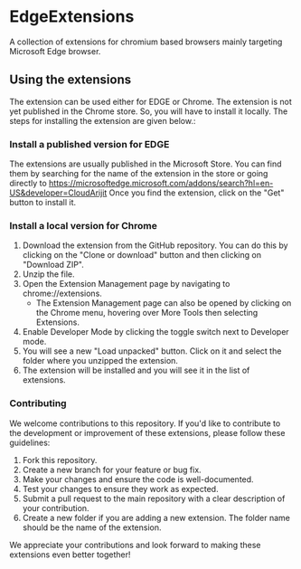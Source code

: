 # EdgeExtensions

A collection of extensions for chromium based browsers mainly targeting  Microsoft Edge browser.

## Using the extensions

The extension can be used either for EDGE or Chrome. The extension is not yet published in the Chrome store. So, you will have to install it locally. The steps for installing the extension are given below.:

### Install a published version for EDGE

The extensions are usually published in the Microsoft Store. You can find them by searching for the name of the extension in the store or going directly to <https://microsoftedge.microsoft.com/addons/search?hl=en-US&developer=CloudArijit>
Once you find the extension, click on the "Get" button to install it.

### Install a local version for Chrome

1. Download the extension from the GitHub repository. You can do this by clicking on the "Clone or download" button and then clicking on "Download ZIP".
2. Unzip the file.
3. Open the Extension Management page by navigating to chrome://extensions.
    - The Extension Management page can also be opened by clicking on the Chrome menu, hovering over More Tools then selecting Extensions.
4. Enable Developer Mode by clicking the toggle switch next to Developer mode.
5. You will see a new "Load unpacked" button. Click on it and select the folder where you unzipped the extension.
6. The extension will be installed and you will see it in the list of extensions.

### Contributing

We welcome contributions to this repository. If you'd like to contribute to the development or improvement of these extensions, please follow these guidelines:

1. Fork this repository.
2. Create a new branch for your feature or bug fix.
3. Make your changes and ensure the code is well-documented.
4. Test your changes to ensure they work as expected.
5. Submit a pull request to the main repository with a clear description of your contribution.
6. Create a new folder if you are adding a new extension. The folder name should be the name of the extension.

We appreciate your contributions and look forward to making these extensions even better together!
